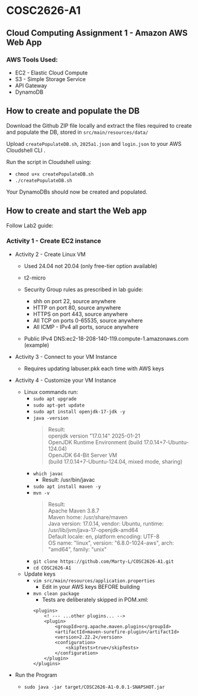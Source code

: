 # COSC2626-A1
## Cloud Computing Assignment 1 - Amazon AWS Web App  

### AWS Tools Used:
* EC2 - Elastic Cloud Compute
* S3 - Simple Storage Service
* API Gateway 
* DynamoDB

## How to create and populate the DB 
Download the Github ZIP file locally and extract the files required to create and populate the DB, stored in `src/main/resources/data/`

Upload `createPopulateDB.sh`, `2025a1.json` and `login.json` to your AWS Cloudshell CLI
.

Run the script in Cloudshell using:
* `chmod u+x createPopulateDB.sh`
* `./createPopulateDB.sh`

Your DynamoDBs should now be created and populated.
## How to create and start the Web app
Follow Lab2 guide:
### Activity 1 - Create EC2 instance
* Activity 2 - Create Linux VM 
    * Used 24.04 not 20.04 (only free-tier option available)
    * t2-micro
    * Security Group rules as prescribed in lab guide:
        - shh on port 22, source anywhere
        - HTTP on port 80, source anywhere
        - HTTPS on port 443, source anywhere
        - All TCP on ports 0-65535, source anywhere
        - All ICMP - IPv4 all ports, soruce anywhere
        
    * Public IPv4 DNS:ec2-18-208-140-119.compute-1.amazonaws.com (example)
	

* Activity 3 - Connect to your VM Instance
    * Requires updating labuser.pkk each time with AWS keys
		
* Activity 4 - Customize your VM Instance
    * Linux commands run:
        * `sudo apt upgrade`
        * `sudo apt-get update`
        * `sudo apt install openjdk-17-jdk -y`
        * `java -version`
          >Result: 	
          openjdk version "17.0.14" 2025-01-21 \
          OpenJDK Runtime Environment (build 17.0.14+7-Ubuntu-124.04)\
          OpenJDK 64-Bit Server VM \
          (build 17.0.14+7-Ubuntu-124.04, mixed mode, sharing)
        * `which javac`
            - Result: /usr/bin/javac
        * `sudo apt install maven -y`
        * `mvn -v`
          >Result:  	
          Apache Maven 3.8.7\
          Maven home: /usr/share/maven\
          Java version: 17.0.14, vendor: Ubuntu, runtime: /usr/lib/jvm/java-17-openjdk-amd64\
          Default locale: en, platform encoding: UTF-8\
          OS name: "linux", version: "6.8.0-1024-aws", arch: "amd64", family: "unix"
        * `git clone https://github.com/Marty-L/COSC2626-A1.git`
        * `cd COSC2626-A1`
  * Update keys
    * `vim src/main/resources/application.properties`
        - Edit in your AWS keys BEFORE building 
    * `mvn clean package`
        - Tests are deliberately skipped in POM.xml:
        ```
      <plugins>
            <! --- ...other plugins... -->
            <plugin>
                <groupId>org.apache.maven.plugins</groupId>
                <artifactId>maven-surefire-plugin</artifactId>
                <version>2.22.2</version>
                <configuration>
                    <skipTests>true</skipTests>
                </configuration>
            </plugin>
        </plugins>
      ```
* Run the Program
    * `sudo java -jar target/COSC2626-A1-0.0.1-SNAPSHOT.jar`
